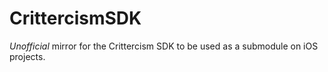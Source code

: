 CrittercismSDK
==============

*Unofficial* mirror for the Crittercism SDK to be used as a submodule on iOS projects.
